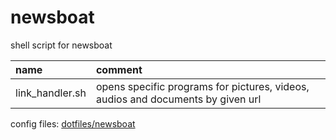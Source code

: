 # newsboat

shell script for newsboat

| name            | comment                                                                         |
| :-------------- | :------------------------------------------------------------------------------ |
| link_handler.sh | opens specific programs for pictures, videos, audios and documents by given url |

config files: [dotfiles/newsboat](https://github.com/mrdotx/dotfiles/tree/master/.config/newsboat)

